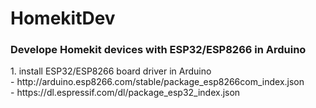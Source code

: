 # HomekitDev
<h3>Develope Homekit devices with ESP32/ESP8266 in Arduino</h3>
  1. install ESP32/ESP8266 board driver in Arduino<br>
     - http://arduino.esp8266.com/stable/package_esp8266com_index.json<br>
     - https://dl.espressif.com/dl/package_esp32_index.json<br>
  

